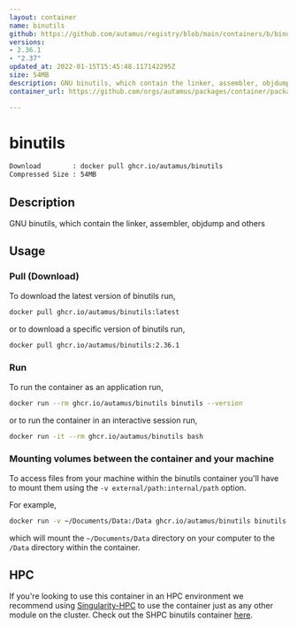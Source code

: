 ```yaml
---
layout: container
name: binutils
github: https://github.com/autamus/registry/blob/main/containers/b/binutils/spack.yaml
versions:
- 2.36.1
- "2.37"
updated_at: 2022-01-15T15:45:48.117142295Z
size: 54MB
description: GNU binutils, which contain the linker, assembler, objdump and others
container_url: https://github.com/orgs/autamus/packages/container/package/binutils

---
```

# binutils
```bash 
Download        : docker pull ghcr.io/autamus/binutils
Compressed Size : 54MB
```

## Description
GNU binutils, which contain the linker, assembler, objdump and others

## Usage
### Pull (Download)
To download the latest version of binutils run,

```bash
docker pull ghcr.io/autamus/binutils:latest
```

or to download a specific version of binutils run,

```bash
docker pull ghcr.io/autamus/binutils:2.36.1
```
### Run
To run the container as an application run,
```bash
docker run --rm ghcr.io/autamus/binutils binutils --version
```

or to run the container in an interactive session run,
```bash
docker run -it --rm ghcr.io/autamus/binutils bash
```

### Mounting volumes between the container and your machine
To access files from your machine within the binutils container you'll have to mount them using the `-v external/path:internal/path` option.

For example,
```bash
docker run -v ~/Documents/Data:/Data ghcr.io/autamus/binutils binutils /Data/myData.csv
```
which will mount the `~/Documents/Data` directory on your computer to the `/Data` directory within the container.

## HPC
If you're looking to use this container in an HPC environment we recommend using [Singularity-HPC](https://singularity-hpc.readthedocs.io) to use the container just as any other module on the cluster. Check out the SHPC binutils container [here](https://singularityhub.github.io/singularity-hpc/r/ghcr.io-autamus-binutils/).